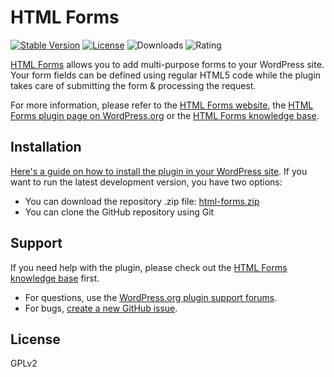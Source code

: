 HTML Forms
======================
[![Stable Version](https://poser.pugx.org/ibericode/html-forms/v/stable.svg)](https://packagist.org/packages/ibericode/html-forms)
[![License](https://poser.pugx.org/ibericode/html-forms/license.svg)](https://packagist.org/packages/ibericode/html-forms)
![Downloads](https://img.shields.io/wordpress/plugin/dt/html-forms.svg)
![Rating](https://img.shields.io/wordpress/plugin/r/html-forms.svg)

[HTML Forms](https://htmlforms.io/#utm_source=github&utm_medium=html-forms&utm_campaign=readme) allows you to add multi-purpose forms to your WordPress site. Your form fields can be defined using regular HTML5 code while the plugin takes care of submitting the form & processing the request. 

For more information, please refer to the [HTML Forms  website](https://htmlforms.io/#utm_source=github&utm_medium=html-forms&utm_campaign=readme), the [HTML Forms plugin page on WordPress.org](https://wordpress.org/plugins/html-forms/) or the [HTML Forms knowledge base](https://kb.htmlforms.io/#utm_source=github&utm_medium=html-forms&utm_campaign=readme).

## Installation

[Here's a guide on how to install the plugin in your WordPress site](https://wordpress.org/plugins/html-forms/#installation). If you want to run the latest development version, you have two options:

- You can download the repository .zip file: [html-forms.zip](https://github.com/ibericode/html-forms/archive/master.zip)
- You can clone the GitHub repository using Git

## Support

If you need help with the plugin, please check out the [HTML Forms knowledge base](https://kb.htmlforms.io/#utm_source=github&utm_medium=html-forms&utm_campaign=readme) first. 

- For questions, use the [WordPress.org plugin support forums](https://wordpress.org/support/plugin/html-forms). 
- For bugs, [create a new GitHub issue](https://github.com/ibericode/html-forms/issues).

## License

GPLv2
